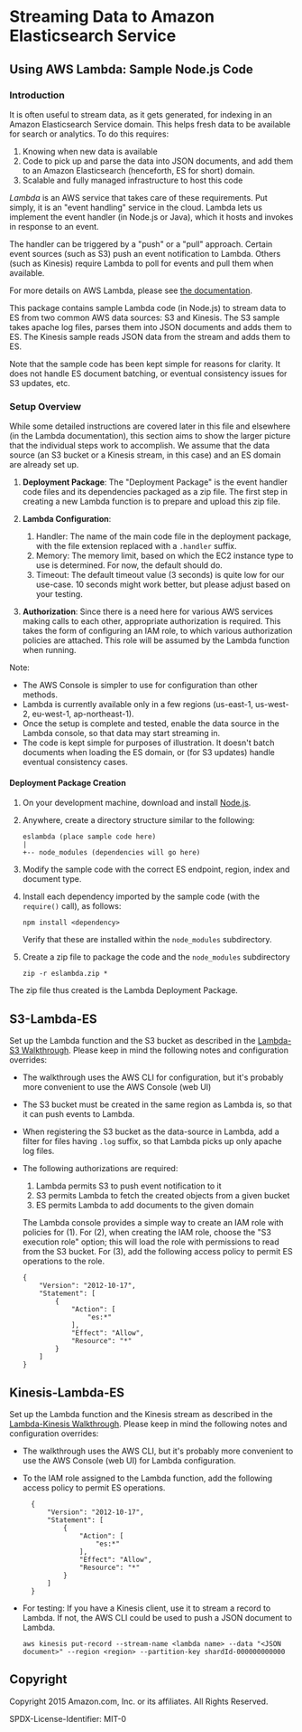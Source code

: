 # Streaming Data to Amazon Elasticsearch Service
## Using AWS Lambda: Sample Node.js Code

### Introduction
It is often useful to stream data, as it gets generated, for indexing in an
Amazon Elasticsearch Service domain.  This helps fresh data to be available for
search or analytics.  To do this requires:

1. Knowing when new data is available
2. Code to pick up and parse the data into JSON documents, and add them to an
   Amazon Elasticsearch (henceforth, ES for short) domain.
3. Scalable and fully managed infrastructure to host this code

*Lambda* is an AWS service that takes care of these requirements.  Put simply,
it is an "event handling" service in the cloud.  Lambda lets us implement
the event handler (in Node.js or Java), which it hosts and invokes in response
to an event.

The handler can be triggered by a "push" or a "pull" approach.
Certain event sources (such as S3) push an event notification to Lambda.
Others (such as Kinesis) require Lambda to poll for events and pull them
when available.

For more details on AWS Lambda, please see
[the documentation](http://aws.amazon.com/documentation/lambda/).

This package contains sample Lambda code (in Node.js) to stream data to ES
from two common AWS data sources: S3 and Kinesis.  The S3 sample takes apache
log files, parses them into JSON documents and adds them to ES.  The Kinesis
sample reads JSON data from the stream and adds them to ES.

Note that the sample code has been kept simple for reasons for clarity.  It
does not handle ES document batching, or eventual consistency issues for
S3 updates, etc.

### Setup Overview

While some detailed instructions are covered later in this file and elsewhere
(in the Lambda documentation), this section aims to show the larger picture
that the individual steps work to accomplish.  We assume that the data source
(an S3 bucket or a Kinesis stream, in this case) and an ES domain are already
set up.

1. **Deployment Package**: The "Deployment Package" is the event handler code files
   and its dependencies packaged as a zip file.  The first step in creating
   a new Lambda function is to prepare and upload this zip file.

2. **Lambda Configuration**:

   1. Handler: The name of the main code file in the deployment package,
      with the file extension replaced with a `.handler` suffix.
   2. Memory: The memory limit, based on which the EC2 instance type to use
      is determined.  For now, the default should do.
   3. Timeout: The default timeout value (3 seconds) is quite low for our
      use-case.  10 seconds might work better, but please adjust based on
      your testing.

3. **Authorization**: Since there is a need here for various AWS services making
   calls to each other, appropriate authorization is required.  This takes
   the form of configuring an IAM role, to which various authorization policies
   are attached.  This role will be assumed by the Lambda function when running.

Note:

* The AWS Console is simpler to use for configuration than other methods.
* Lambda is currently available only in a few regions (us-east-1, us-west-2,
  eu-west-1, ap-northeast-1).
* Once the setup is complete and tested, enable the data source in the Lambda
  console, so that data may start streaming in.
* The code is kept simple for purposes of illustration.  It doesn't batch
  documents when loading the ES domain, or (for S3 updates) handle
  eventual consistency cases.

#### Deployment Package Creation
1. On your development machine, download and install [Node.js](https://nodejs.org/en/).
2. Anywhere, create a directory structure similar to the following:

       eslambda (place sample code here)
       |
       +-- node_modules (dependencies will go here)

3. Modify the sample code with the correct ES endpoint, region, index
   and document type.
4. Install each dependency imported by the sample code
   (with the `require()` call), as follows:

       npm install <dependency>

   Verify that these are installed within the `node_modules` subdirectory.
5. Create a zip file to package the code and the `node_modules` subdirectory

       zip -r eslambda.zip *

The zip file thus created is the Lambda Deployment Package.

## S3-Lambda-ES

Set up the Lambda function and the S3 bucket as described in the
[Lambda-S3 Walkthrough](http://docs.aws.amazon.com/lambda/latest/dg/walkthrough-s3-events-adminuser.html).
Please keep in mind the following notes and configuration overrides:

* The walkthrough uses the AWS CLI for configuration, but it's probably more
convenient to use the AWS Console (web UI)

* The S3 bucket must be created in the same region as Lambda is, so that it
  can push events to Lambda.

* When registering the S3 bucket as the data-source in Lambda, add a filter
  for files having `.log` suffix, so that Lambda picks up only apache log files.

* The following authorizations are required:

  1. Lambda permits S3 to push event notification to it
  2. S3 permits Lambda to fetch the created objects from a given bucket
  3. ES permits Lambda to add documents to the given domain

  The Lambda console provides a simple way to create an IAM role with policies
  for (1).  For (2), when creating the IAM role, choose the "S3 execution role"
  option; this will load the role with permissions to read from the S3
  bucket.  For (3), add the following access policy to permit ES operations
  to the role.

      {
          "Version": "2012-10-17",
          "Statement": [
              {
                  "Action": [
                      "es:*"
                  ],
                  "Effect": "Allow",
                  "Resource": "*"
              }
          ]
      }


## Kinesis-Lambda-ES

Set up the Lambda function and the Kinesis stream as described in the
[Lambda-Kinesis Walkthrough](http://docs.aws.amazon.com/lambda/latest/dg/walkthrough-kinesis-events-adminuser.html).
Please keep in mind the following notes and configuration overrides:

* The walkthrough uses the AWS CLI, but it's probably more convenient to use
  the AWS Console (web UI) for Lambda configuration.

* To the IAM role assigned to the Lambda function, add the following
  access policy to permit ES operations.

        {
            "Version": "2012-10-17",
            "Statement": [
                {
                    "Action": [
                        "es:*"
                    ],
                    "Effect": "Allow",
                    "Resource": "*"
                }
            ]
        }

* For testing: If you have a Kinesis client, use it to stream a record to Lambda.
  If not, the AWS CLI could be used to push a JSON document to Lambda.

      aws kinesis put-record --stream-name <lambda name> --data "<JSON document>" --region <region> --partition-key shardId-000000000000

## Copyright

Copyright 2015 Amazon.com, Inc. or its affiliates. All Rights Reserved.

SPDX-License-Identifier: MIT-0
